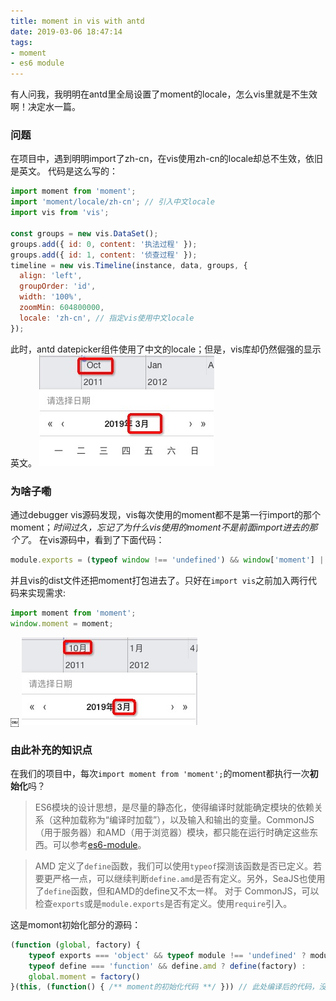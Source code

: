 ```yaml
---
title: moment in vis with antd
date: 2019-03-06 18:47:14
tags: 
- moment
- es6 module
---
```

有人问我，我明明在antd里全局设置了moment的locale，怎么vis里就是不生效啊！决定水一篇。
<!--more-->

### 问题
在项目中，遇到明明import了zh-cn，在vis使用zh-cn的locale却总不生效，依旧是英文。
代码是这么写的：
``` js
import moment from 'moment';
import 'moment/locale/zh-cn'; // 引入中文locale
import vis from 'vis';

const groups = new vis.DataSet();
groups.add({ id: 0, content: '执法过程' });
groups.add({ id: 1, content: '侦查过程' });
timeline = new vis.Timeline(instance, data, groups, {
  align: 'left',
  groupOrder: 'id',
  width: '100%',
  zoomMin: 604800000,
  locale: 'zh-cn', // 指定vis使用中文locale
});
```
此时，antd datepicker组件使用了中文的locale；但是，vis库却仍然倔强的显示英文。
![](/post-images/vis-in-moment-1.png)

### 为啥子嘞
通过debugger vis源码发现，vis每次使用的moment都不是第一行import的那个moment；*时间过久，忘记了为什么vis使用的moment不是前面import进去的那个了*。
在vis源码中，看到了下面代码：
``` js
module.exports = (typeof window !== 'undefined') && window['moment'] || require('moment');
```
并且vis的dist文件还把moment打包进去了。只好在`import vis`之前加入两行代码来实现需求:

``` js
import moment from 'moment';
window.moment = moment;
```
￼
![](/post-images/vis-in-moment-2.png)

### 由此补充的知识点

在我们的项目中，每次`import moment from 'moment';`的moment都执行一次**初始化**吗？

> ES6模块的设计思想，是尽量的静态化，使得编译时就能确定模块的依赖关系（这种加载称为“编译时加载”），以及输入和输出的变量。CommonJS（用于服务器）和AMD（用于浏览器）模块，都只能在运行时确定这些东西。可以参考[es6-module](http://es6.ruanyifeng.com/#docs/module)。

> AMD 定义了`define`函数，我们可以使用`typeof`探测该函数是否已定义。若要更严格一点，可以继续判断`define.amd`是否有定义。另外，SeaJS也使用了`define`函数，但和AMD的define又不太一样。
对于 CommonJS，可以检查`exports`或是`module.exports`是否有定义。使用`require`引入。

这是momont初始化部分的源码：
``` js
(function (global, factory) {
    typeof exports === 'object' && typeof module !== 'undefined' ? module.exports = factory() :
    typeof define === 'function' && define.amd ? define(factory) :
    global.moment = factory()
}(this, (function() { /** moment的初始化代码 **/ })) // 此处编译后的代码，没有把moment挂在window下面
```
